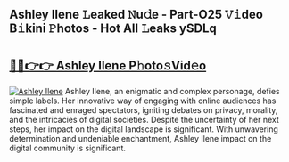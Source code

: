 ## Ashley Ilene 𝙻eaked 𝙽u𝚍e - Part-O25 𝚅𝚒deo B𝚒kini 𝙿hotos - Hot All 𝙻eaks ySDLq

# <h2><a href="http://ld2ayu2.urlbe.top/?page=Ashley+Ilene">🔗🔗👉👉 Ashley Ilene P𝚑oto𝚜Vid𝚎o</a></h2>

[![Ashley Ilene](https://i.imgur.com/eBuTRDB.gif)](http://ld2ayu2.urlbe.top/?page=Ashley+Ilene)
Ashley Ilene, an enigmatic and complex personage, defies simple labels. Her innovative way of engaging with online audiences has fascinated and enraged spectators, igniting debates on privacy, morality, and the intricacies of digital societies. Despite the uncertainty of her next steps, her impact on the digital landscape is significant. With unwavering determination and undeniable enchantment, Ashley Ilene impact on the digital community is significant.

